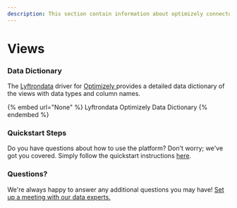 ```yaml
---
description: This section contain information about optimizely connector views information
---
```


# Views

### Data Dictionary

The [Lyftrondata](https://www.lyftrondata.com/) driver for [Optimizely](None/)[ ](https://www.lyftrondata.com/integration/optimizely/)provides a detailed data dictionary of the views with data types and column names.

{% embed url="None" %}
Lyftrondata Optimizely Data Dictionary
{% endembed %}

### Quickstart Steps

Do you have questions about how to use the platform? Don't worry; we've got you covered. Simply follow the quickstart instructions [here](../README.md).

### Questions? <a href="#questions" id="questions"></a>

We're always happy to answer any additional questions you may have! [Set up a meeting with our data experts.](https://www.lyftrondata.com/book-a-meeting/)



